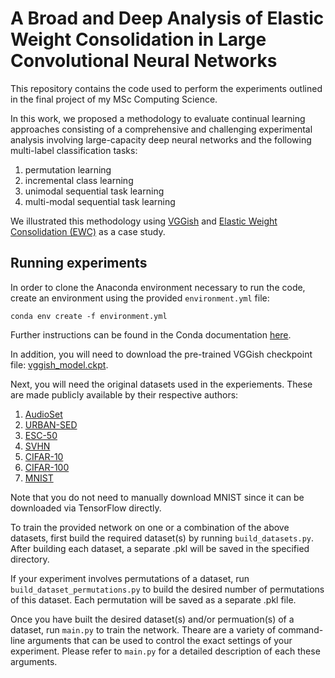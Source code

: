 # A Broad and Deep Analysis of Elastic Weight Consolidation in Large Convolutional Neural Networks

This repository contains the code used to perform the experiments outlined in the final project of my MSc Computing Science.

In this work, we proposed a methodology to evaluate continual learning approaches consisting of a comprehensive and challenging experimental analysis involving large-capacity deep neural networks and the following multi-label classification tasks:
1) permutation learning
2) incremental class learning
3) unimodal sequential task learning
4) multi-modal sequential task learning

We illustrated this methodology using [VGGish](https://github.com/tensorflow/models/tree/master/research/audioset) and [Elastic Weight Consolidation (EWC)](https://www.pnas.org/content/114/13/3521) as a case study.

## Running experiments

In order to clone the Anaconda environment necessary to run the code, create an environment using the provided `environment.yml` file:

`conda env create -f environment.yml`

Further instructions can be found in the Conda documentation [here](https://conda.io/docs/user-guide/tasks/manage-environments.html#creating-an-environment-from-an-environment-yml-file).

In addition, you will need to download the pre-trained VGGish checkpoint file: [vggish_model.ckpt](https://github.com/tensorflow/models/tree/master/research/audioset).

Next, you will need the original datasets used in the experiements. These are made publicly available by their respective authors:
1) [AudioSet](https://research.google.com/audioset/download.html)
2) [URBAN-SED](http://urbansed.weebly.com/)
3) [ESC-50](https://github.com/karoldvl/ESC-50)
4) [SVHN](http://ufldl.stanford.edu/housenumbers/)
5) [CIFAR-10](https://www.cs.toronto.edu/~kriz/cifar.html)
6) [CIFAR-100](https://www.cs.toronto.edu/~kriz/cifar.html)
7) [MNIST](http://yann.lecun.com/exdb/mnist/)

Note that you do not need to manually download MNIST since it can be downloaded via TensorFlow directly.

To train the provided network on one or a combination of the above datasets, first build the required dataset(s) by running `build_datasets.py`. After building each dataset, a separate .pkl will be saved in the specified directory.

If your experiment involves permutations of a dataset, run `build_dataset_permutations.py` to build the desired number of permutations of this dataset. Each permutation will be saved as a separate .pkl file.

Once you have built the desired dataset(s) and/or permuation(s) of a dataset, run `main.py` to train the network. Theare are a variety of command-line arguments that can be used to control the exact settings of your experiment. Please refer to `main.py` for a detailed description of each these arguments.
